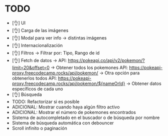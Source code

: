 # TODO

- [👌] UI
- [👌] Carga de las imágenes
- [👌] Modal para ver info -> distintas imágenes
- [👌] Internacionalización
- [👌] Filtros -> Filtrar por: Tipo, Rango de id
- [👌] Fetch de datos -> 
    API: https://pokeapi.co/api/v2/pokemon/?limit=20&offset=0 -> Obtener todos los pokemones
    API: https://pokeapi-proxy.freecodecamp.rocks/api/pokemon/ -> Otra opción para obtenerlos todos
    API: https://pokeapi-proxy.freecodecamp.rocks/api/pokemon/${nameOrId} -> Obtener datos específicos de cada uno
- [👌] Búsqueda
- TODO: Refactorizar si es posible
- ADICIONAL: Mostrar cuando haya algún filtro activo
- ADICIONAL: Mostrar el número de pokemones encontrados
- Sistema de autocompletado en el buscador o de búsqueda por nombre
- Sistema de búsqueda automática con debouncer
- Scroll infinito o paginación